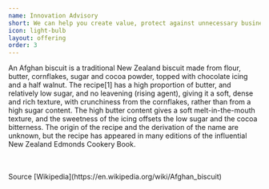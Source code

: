 ```yaml
---
name: Innovation Advisory
short: We can help you create value, protect against unnecessary business risks and transform Innovation operations to drive success.
icon: light-bulb
layout: offering
order: 3
---
```

An Afghan biscuit is a traditional New Zealand biscuit made from flour, butter, cornflakes, sugar and cocoa powder, topped with chocolate icing and a half walnut. The recipe[1] has a high proportion of butter, and relatively low sugar, and no leavening (rising agent), giving it a soft, dense and rich texture, with crunchiness from the cornflakes, rather than from a high sugar content. The high butter content gives a soft melt-in-the-mouth texture, and the sweetness of the icing offsets the low sugar and the cocoa bitterness. The origin of the recipe and the derivation of the name are unknown, but the recipe has appeared in many editions of the influential New Zealand Edmonds Cookery Book.

<br/>
<br/>
Source [Wikipedia](https://en.wikipedia.org/wiki/Afghan_biscuit)
